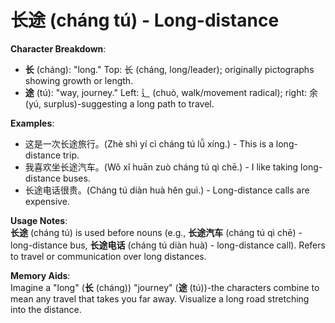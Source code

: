 # **长途 (cháng tú) - Long-distance**

**Character Breakdown**:  
- **长** (cháng): "long." Top: 长 (cháng, long/leader); originally pictographs showing growth or length.  
- **途** (tú): "way, journey." Left: 辶 (chuò, walk/movement radical); right: 余 (yú, surplus)-suggesting a long path to travel.

**Examples**:  
- 这是一次长途旅行。(Zhè shì yí cì cháng tú lǚ xíng.) - This is a long-distance trip.  
- 我喜欢坐长途汽车。(Wǒ xǐ huān zuò cháng tú qì chē.) - I like taking long-distance buses.  
- 长途电话很贵。(Cháng tú diàn huà hěn guì.) - Long-distance calls are expensive.

**Usage Notes**:  
**长途** (cháng tú) is used before nouns (e.g., **长途汽车** (cháng tú qì chē) - long-distance bus, **长途电话** (cháng tú diàn huà) - long-distance call). Refers to travel or communication over long distances.

**Memory Aids**:  
Imagine a "long" (**长** (cháng)) "journey" (**途** (tú))-the characters combine to mean any travel that takes you far away. Visualize a long road stretching into the distance.